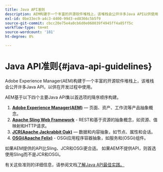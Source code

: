 ```yaml
---
title: Java API准则
description: AEM构建于一个丰富的开源软件堆栈上，该堆栈会公开许多Java API以供使用。
exl-id: 0be33ec9-a4c3-4400-99d3-ed8366c5b5f9
source-git-commit: cbcc20e75e4a0cb6d0e060039f4945ff4a85ff5c
workflow-type: tm+mt
source-wordcount: '181'
ht-degree: 0%

---
```


# Java API准则{#java-api-guidelines}

Adobe Experience Manager(AEM)构建于一个丰富的开源软件堆栈上，该堆栈会公开许多Java API，以供在开发过程中使用。

AEM基于以下四个主要Java API集以首选项的降序顺序构建。

1. **[Adobe Experience Manager(AEM)](https://docs.adobe.com/content/help/en/experience-manager-cloud-service-javadoc/index.html)**  — 页面、资产、工作流等产品抽象概念。
1. **[Apache Sling Web Framework](https://sling.apache.org/apidocs/sling11/)**  - REST和基于资源的抽象概念，如资源、值映射和HTTP请求。
1. **[JCR(Apache Jackrabbit Oak)](http://jackrabbit.apache.org/oak/docs/oak_api/overview.html)**  — 数据和内容抽象，如节点、属性和会话。
1. **[OSGi(Apache Felix)](https://felix.apache.org)**  - OSGi应用程序容器抽象，如服务和(OSGi)组件。

如果AEM提供的API比Sling、JCR和OSGi更合适。 如果AEM不提供API，则首选使用Sling而不是JCR和OSGi。

有关这些准则的详细信息，请参阅文档[了解Java API最佳实践。](https://experienceleague.adobe.com/docs/experience-manager-learn/foundation/development/understand-java-api-best-practices.html)
